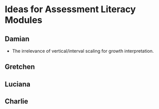 Ideas for Assessment Literacy Modules
=====================================

## Damian

- The irrelevance of vertical/interval scaling for growth interpretation.

## Gretchen


## Luciana


## Charlie


